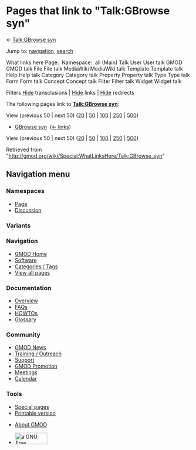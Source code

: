 <div id="mw-page-base" class="noprint">

</div>

<div id="mw-head-base" class="noprint">

</div>

<div id="content" class="mw-body" role="main">

<span id="top"></span>

<div id="mw-js-message" style="display:none;">

</div>



# <span dir="auto">Pages that link to "Talk:GBrowse syn"</span>

<div id="bodyContent">

<div id="contentSub">

← [Talk:GBrowse syn](/wiki/Talk:GBrowse_syn "Talk:GBrowse syn")

</div>

<div id="jump-to-nav" class="mw-jump">

Jump to: [navigation](#mw-navigation), [search](#p-search)

</div>

<div id="mw-content-text">

What links here Page:  Namespace:  all (Main) Talk User User talk GMOD
GMOD talk File File talk MediaWiki MediaWiki talk Template Template talk
Help Help talk Category Category talk Property Property talk Type Type
talk Form Form talk Concept Concept talk Filter Filter talk Widget
Widget talk

Filters
[Hide](/mediawiki/index.php?title=Special:WhatLinksHere/Talk:GBrowse_syn&hidetrans=1 "Special:WhatLinksHere/Talk:GBrowse syn")
transclusions \|
[Hide](/mediawiki/index.php?title=Special:WhatLinksHere/Talk:GBrowse_syn&hidelinks=1 "Special:WhatLinksHere/Talk:GBrowse syn")
links \|
[Hide](/mediawiki/index.php?title=Special:WhatLinksHere/Talk:GBrowse_syn&hideredirs=1 "Special:WhatLinksHere/Talk:GBrowse syn")
redirects

The following pages link to **[Talk:GBrowse
syn](/wiki/Talk:GBrowse_syn "Talk:GBrowse syn")**:

View (previous 50 \| next 50)
([20](/mediawiki/index.php?title=Special:WhatLinksHere/Talk:GBrowse_syn&limit=20 "Special:WhatLinksHere/Talk:GBrowse syn")
\|
[50](/mediawiki/index.php?title=Special:WhatLinksHere/Talk:GBrowse_syn&limit=50 "Special:WhatLinksHere/Talk:GBrowse syn")
\|
[100](/mediawiki/index.php?title=Special:WhatLinksHere/Talk:GBrowse_syn&limit=100 "Special:WhatLinksHere/Talk:GBrowse syn")
\|
[250](/mediawiki/index.php?title=Special:WhatLinksHere/Talk:GBrowse_syn&limit=250 "Special:WhatLinksHere/Talk:GBrowse syn")
\|
[500](/mediawiki/index.php?title=Special:WhatLinksHere/Talk:GBrowse_syn&limit=500 "Special:WhatLinksHere/Talk:GBrowse syn"))

- [GBrowse syn](/wiki/GBrowse_syn "GBrowse syn") ‎
  <span class="mw-whatlinkshere-tools">([←
  links](/mediawiki/index.php?title=Special:WhatLinksHere&target=GBrowse+syn "Special:WhatLinksHere"))</span>

View (previous 50 \| next 50)
([20](/mediawiki/index.php?title=Special:WhatLinksHere/Talk:GBrowse_syn&limit=20 "Special:WhatLinksHere/Talk:GBrowse syn")
\|
[50](/mediawiki/index.php?title=Special:WhatLinksHere/Talk:GBrowse_syn&limit=50 "Special:WhatLinksHere/Talk:GBrowse syn")
\|
[100](/mediawiki/index.php?title=Special:WhatLinksHere/Talk:GBrowse_syn&limit=100 "Special:WhatLinksHere/Talk:GBrowse syn")
\|
[250](/mediawiki/index.php?title=Special:WhatLinksHere/Talk:GBrowse_syn&limit=250 "Special:WhatLinksHere/Talk:GBrowse syn")
\|
[500](/mediawiki/index.php?title=Special:WhatLinksHere/Talk:GBrowse_syn&limit=500 "Special:WhatLinksHere/Talk:GBrowse syn"))

</div>

<div class="printfooter">

Retrieved from
"<http://gmod.org/wiki/Special:WhatLinksHere/Talk:GBrowse_syn>"

</div>

<div id="catlinks" class="catlinks catlinks-allhidden">

</div>

<div class="visualClear">

</div>

</div>

</div>

<div id="mw-navigation">

## Navigation menu

<div id="mw-head">



<div id="left-navigation">

<div id="p-namespaces" class="vectorTabs" role="navigation"
aria-labelledby="p-namespaces-label">

### Namespaces

- <span id="ca-nstab-main"><a href="/wiki/GBrowse_syn" accesskey="c"
  title="View the content page [c]">Page</a></span>
- <span id="ca-talk"><a href="/wiki/Talk:GBrowse_syn" accesskey="t"
  title="Discussion about the content page [t]">Discussion</a></span>

</div>

<div id="p-variants" class="vectorMenu emptyPortlet" role="navigation"
aria-labelledby="p-variants-label">

### 

### Variants[](#)

<div class="menu">

</div>

</div>

</div>

<div id="right-navigation">





</div>



</div>

</div>

</div>

<div id="mw-panel">

<div id="p-logo" role="banner">

<a href="/wiki/Main_Page"
style="background-image: url(http://gmod.org/images/GMOD-cogs.png);"
title="Visit the main page"></a>

</div>

<div id="p-Navigation" class="portal" role="navigation"
aria-labelledby="p-Navigation-label">

### Navigation

<div class="body">

- <span id="n-GMOD-Home">[GMOD Home](/wiki/Main_Page)</span>
- <span id="n-Software">[Software](/wiki/GMOD_Components)</span>
- <span id="n-Categories-.2F-Tags">[Categories /
  Tags](/wiki/Categories)</span>
- <span id="n-View-all-pages">[View all
  pages](/wiki/Special:AllPages)</span>

</div>

</div>

<div id="p-Documentation" class="portal" role="navigation"
aria-labelledby="p-Documentation-label">

### Documentation

<div class="body">

- <span id="n-Overview">[Overview](/wiki/Overview)</span>
- <span id="n-FAQs">[FAQs](/wiki/Category:FAQ)</span>
- <span id="n-HOWTOs">[HOWTOs](/wiki/Category:HOWTO)</span>
- <span id="n-Glossary">[Glossary](/wiki/Glossary)</span>

</div>

</div>

<div id="p-Community" class="portal" role="navigation"
aria-labelledby="p-Community-label">

### Community

<div class="body">

- <span id="n-GMOD-News">[GMOD News](/wiki/GMOD_News)</span>
- <span id="n-Training-.2F-Outreach">[Training /
  Outreach](/wiki/Training_and_Outreach)</span>
- <span id="n-Support">[Support](/wiki/Support)</span>
- <span id="n-GMOD-Promotion">[GMOD
  Promotion](/wiki/GMOD_Promotion)</span>
- <span id="n-Meetings">[Meetings](/wiki/Meetings)</span>
- <span id="n-Calendar">[Calendar](/wiki/Calendar)</span>

</div>

</div>

<div id="p-tb" class="portal" role="navigation"
aria-labelledby="p-tb-label">

### Tools

<div class="body">

- <span id="t-specialpages"><a href="/wiki/Special:SpecialPages" accesskey="q"
  title="A list of all special pages [q]">Special pages</a></span>
- <span id="t-print"><a
  href="/mediawiki/index.php?title=Special:WhatLinksHere/Talk:GBrowse_syn&amp;printable=yes"
  rel="alternate" accesskey="p"
  title="Printable version of this page [p]">Printable version</a></span>

</div>

</div>

</div>

</div>

<div id="footer" role="contentinfo">

- <span id="footer-places-about">[About
  GMOD](/wiki/GMOD:About "GMOD:About")</span>

<!-- -->

- <span id="footer-copyrightico">[<img src="http://www.gnu.org/graphics/gfdl-logo-small.png" width="88"
  height="31" alt="a GNU Free Documentation License" />](http://www.gnu.org/licenses/fdl-1.3.html)</span>


<div style="clear:both">

</div>

</div>
